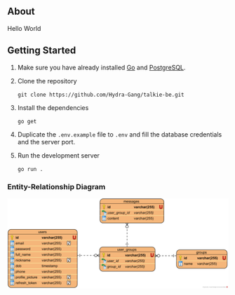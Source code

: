 ## About
Hello World

## Getting Started
1. Make sure you have already installed [Go](https://go.dev/dl/) and [PostgreSQL](https://www.postgresql.org/download/).
2. Clone the repository
    ```
    git clone https://github.com/Hydra-Gang/talkie-be.git
    ```

3. Install the dependencies
    ```
    go get
    ```

4. Duplicate the `.env.example` file to `.env` and fill the database credentials and the server port.

5. Run the development server
    ```
    go run .
    ```

### Entity-Relationship Diagram
![image](.github/erd.png)